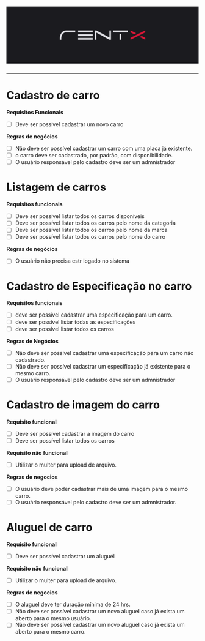 <h1 align="center">
  <img alt="" title="" src="github/logo.png">
</h1>

---

# Cadastro de carro

**Requisitos Funcionais**

- [ ] Deve ser possível cadastrar um novo carro


**Regras  de negócios**

- [ ] Não deve ser possível cadastrar um carro com uma placa já existente.
- [ ] o carro deve ser cadastrado, por padrão, com disponibilidade.
- [ ] O usuário responsável pelo cadastro deve ser um admnistrador

# Listagem de carros 

**Requisitos funcionais**

- [ ] Deve ser possível listar todos os carros disponíveis 
- [ ] Deve ser possível listar todos os carros pelo nome da categoria
- [ ] Deve ser possível listar todos os carros pelo nome da marca
- [ ] Deve ser possível listar todos os carros pelo nome do carro

**Regras  de negócios**

- [ ] O usuário não precisa estr logado no sistema

# Cadastro de Especificação no carro

**Requisitos funcionais**

- [ ] deve ser possível cadastrar uma especificação para um carro.
- [ ] deve ser possível listar todas as especificações
- [ ] deve ser possível listar todos os carros

**Regras de Negócios**

- [ ] Não deve ser possível cadastrar uma especificação para um carro  não cadastrado.
- [ ] Não deve ser possível cadastrar um especificação já existente para o mesmo carro.
- [ ] O usuário responsável pelo cadastro deve ser um admnistrador

# Cadastro de imagem do carro

**Requisito funcional**
- [ ] Deve ser possível cadastrar a imagem do carro 
- [ ] Deve ser possível listar todos os carros 

**Requisito não funcional**

- [ ] Utilizar o multer para upload de arquivo.

**Regras de negocios**

- [ ] O usuário deve poder cadastrar mais de uma imagem para o mesmo carro.
- [ ] O usuário responsável pelo cadastro deve ser um admnistrador.

# Aluguel de carro

**Requisito funcional**
- [ ] Deve ser possível cadastrar um aluguél

**Requisito não funcional**

- [ ] Utilizar o multer para upload de arquivo.

**Regras de negocios**

- [ ] O aluguel deve ter duração mínima de 24 hrs.
- [ ] Não deve ser possível cadastrar um novo aluguel caso já exista um aberto para o mesmo usuário.
- [ ] Não deve ser possível cadastrar um novo aluguel caso já exista um aberto para o mesmo carro.